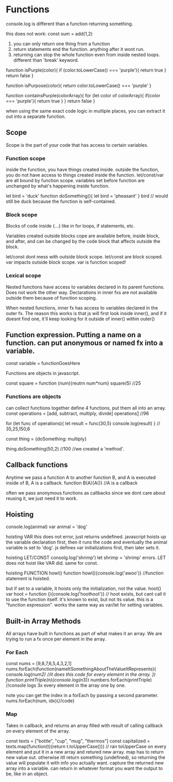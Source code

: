 # Functions

console.log is different than a function returning something.

this does not work:
const sum = add(1,2)

1. you can only return one thing from a function
2. return statements end the function. anything after it wont run.
3. returning can stop the whole function even from inside nested loops. different than 'break' keyword.

function isPurple(color){
if (color.toLowerCase() === 'purple'){
return true
}
return false
}

function isPurpose(color){
return color.toLowerCase() === 'purple'
}

function containsPurple(colorArray){
for (let color of colorArray){
if(color === 'purple'){
return true
}
}
return false
}

when using the same exact code logic in multiple places, you can extract it out into a separate function.

## Scope

Scope is the part of your code that has access to certain variables.

### Function scope

inside the function, you have things created inside.
outside the function, you do not have access to things created inside the function.
let/const/var are all bound by function scope.
variables set before function are unchanged by what's happening inside function.

let bird = 'duck'
function doSomething(){
let bird = 'pheasant'
}
bird // would still be duck because the function is self-contained.

### Block scope

Blocks of code inside {...} like in for loops, if statements, etc.

Variables created outside blocks cope are available before, inside block, and after, and can be changed by the code block that affects outside the block.

let/const dont mess with outside block scope. let/const are block scoped.
var impacts outside block scope. var is function scoped!

### Lexical scope

Nested functions have access to variables declared in its parent functions.
Does not work the other way. Declarations in inner fxs are not available outside them because of function scoping.

When nested functions, inner fx has access to variables declared in the outer fx.
The reason this works is that js will first look inside inner(), and if it doesnt find one, it'll keep looking for it outside of inner() within outer()

## Function expression. Putting a name on a function. can put anonymous or named fx into a variable.

const variable = functionGoesHere

Functions are objects in javascript.

const square = function (num){reutrn num\*num}
square(5) //25

### Functions are objects

can collect functions together
define 4 functions, put them all into an array.
const operations = [add, subtract, multiply, divide]
operations[1](100,4) //96

for (let func of operations){
let result = func(30,5)
console.log(result)
} // 35,25,150,6

const thing = {doSomething: multiply}

thing.doSomething(50,2) //100
//we created a 'method'.

## Callback functions

Anytime we pass a function A to another function B, and A is executed inside of B, A is a callback.
function B(A){A()} //A is a callback

often we pass anonymous functions as callbacks since we dont care about reusing it, we just need it to work.

## Hoisting

console.log(animal)
var animal = 'dog'

hoisting VAR
this does not error, just returns undefined. javascript hoists up the variable declaration first, then it runs the code and eventually the animal variable is set to 'dog'.
js defines var initializations first, then later sets it.

hoisting LET/CONST
consolg.log('shrimp')
let shrimp = 'shrimp'
errors.
LET does not hoist like VAR did. same for const.

hoisting FUNCTION
howl()
function howl(){console.log('awoo')} //function statement is hoisted.

but if set to a variable, it hoists only the initialization, not the value.
hoot()
var hoot = function (){console.log('hoothoot')} // hoot exists, but cant call it to use the function itself. it's known to exist, but not its value.
this is a "function expression". works the same way as var/let for setting variables.

## Built-in Array Methods

All arrays have built in functions as part of what makes it an array.
We are trying to run a fx once per element in the array.

### For Each

const nums = [9,8,7,6,5,4,3,2,1]
nums.forEach(function(nameItSomethingAboutTheValueItRepresents){
console.log(num*2) //it does this code for every element in the array.
})
function printTriple(n){console.log(n*3)}
numbers.forEach(printTriple) //console logs 3x every element in the array one by one.

note you can get the index in a forEach by passing a second parameter.
nums.forEach(num, idx){//code}

### Map

Takes in callback, and returns an array filled with result of calling callback on every element of the array.

const texts = ["bottle", "cup", "mug", "thermos"]
const capitalized = texts.map(function(t){return t.toUpperCase()}) // ran toUpperCase on every element and put it in a new array and retured new array.
map has to return new value out. otherwise itll return something (undefined), so returning the value will populate it with info you actually want.
capture the returned new array into a variable.
can return in whatever format you want the output to be, like in an object.

